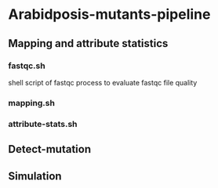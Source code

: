 # Arabidposis-mutants-pipeline
## Mapping and attribute statistics 
### fastqc.sh
shell script of fastqc process to evaluate fastqc file quality
### mapping.sh
### attribute-stats.sh <br>
## Detect-mutation
## Simulation
